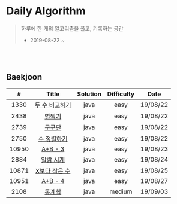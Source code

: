 # Daily Algorithm

> 하루에 한 개의 알고리즘을 풀고, 기록하는 공간
>
> * 2019-08-22 ~



<br><br>

## Baekjoon 

| # | Title          | Solution | Difficulty | Date     |
| :---: | :------------: | :------: | :----: | :------: |
| 1330  | [두 수 비교하기](https://github.com/mand2/Daily-Algorithm/blob/master/Baekjoon/1330.java) | java     | easy  | 19/08/22 |
| 2438  | [별찍기](https://github.com/mand2/Daily-Algorithm/blob/master/Baekjoon/2438.java) | java     | easy  | 19/08/22 |
| 2739  | [구구단](https://github.com/mand2/Daily-Algorithm/blob/master/Baekjoon/2739.java) | java     | easy  | 19/08/22 |
| 2750  | [수 정렬하기](https://github.com/mand2/Daily-Algorithm/blob/master/Baekjoon/2750.java) | java     | easy  | 19/08/22 |
| 10950 | [A+B - 3](https://github.com/mand2/Daily-Algorithm/blob/master/Baekjoon/10950.java) | java     | easy  | 19/08/23 |
| 2884  | [알람 시계](https://github.com/mand2/Daily-Algorithm/blob/master/Baekjoon/2884.java) | java     | easy  | 19/08/24 |
| 10871 | [X보다 작은 수](https://github.com/mand2/Daily-Algorithm/blob/master/Baekjoon/10871.java) | java | easy | 19/08/25 |
| 10951 | [A+B - 4](https://github.com/mand2/Daily-Algorithm/blob/master/Baekjoon/10951.java) | java | easy | 19/08/27 |
| 2108 | [통계학](https://github.com/mand2/Daily-Algorithm/blob/master/Baekjoon/2108.java) | java | medium | 19/09/03 |

